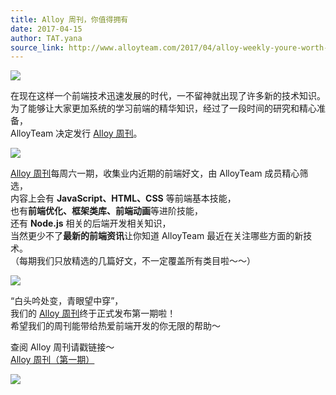 ```yaml
---
title: Alloy 周刊，你值得拥有
date: 2017-04-15
author: TAT.yana
source_link: http://www.alloyteam.com/2017/04/alloy-weekly-youre-worth-it/
---
```


<!-- {% raw %} - for jekyll -->

![](http://www.alloyteam.com/wp-content/uploads/2017/04/QQ20170415-090819-2@2x.jpg)

在现在这样一个前端技术迅速发展的时代，一不留神就出现了许多新的技术知识。  
为了能够让大家更加系统的学习前端的精华知识，经过了一段时间的研究和精心准备，  
AlloyTeam 决定发行 [Alloy 周刊](http://www.alloyteam.com/alloyshare/weekly/p/1)。

![](http://www.alloyteam.com/wp-content/uploads/2017/04/20170412204305.gif)  

[Alloy 周刊](http://www.alloyteam.com/alloyshare/weekly/p/1)每周六一期，收集业内近期的前端好文，由 AlloyTeam 成员精心筛选，  
内容上会有 **JavaScript、HTML、CSS** 等前端基本技能，  
也有**前端优化、框架类库、前端动画**等进阶技能，  
还有 **Node.js** 相关的后端开发相关知识，  
当然更少不了**最新的前端资讯**让你知道 AlloyTeam 最近在关注哪些方面的新技术。  
（每期我们只放精选的几篇好文，不一定覆盖所有类目啦～～）

![](http://www.alloyteam.com/wp-content/uploads/2017/04/201729160124769.jpg)

“白头吟处变，青眼望中穿”，  
我们的 [Alloy 周刊](http://www.alloyteam.com/alloyshare/weekly/p/1)终于正式发布第一期啦！  
希望我们的周刊能带给热爱前端开发的你无限的帮助～

查阅 Alloy 周刊请戳链接～  
[Alloy 周刊（第一期）](http://www.alloyteam.com/alloyshare/weekly/p/1)

![](http://www.alloyteam.com/wp-content/uploads/2017/04/3eae54b6319ca3e5338b1f495260f6f1.jpg)


<!-- {% endraw %} - for jekyll -->